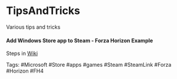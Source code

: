 # TipsAndTricks
Various tips and tricks


#### Add Windows Store app to Steam - Forza Horizon Example
Steps in [Wiki](https://github.com/t-pawelb/TipsAndTricks/wiki/Windows-10---Steam---add-Microsoft-Store-application---Forza-Horizon-4-example)

Tags: #Microsoft #Store #apps #games #Steam #SteamLink #Forza #Horizon #FH4 
